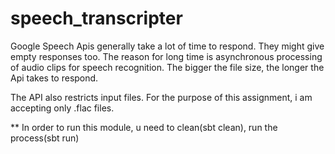 # speech_transcripter

Google Speech Apis generally take a lot of time to respond. They might give empty responses too. 
The reason for long time is asynchronous processing of audio clips for speech recognition.
The bigger the file size, the longer the Api takes to respond. 

The API also restricts input files. 
For the purpose of this assignment, i am accepting only .flac files.  

** In order to run this module, u need to clean(sbt clean), run the process(sbt run)
